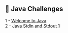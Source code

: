 

## 🎯 Java Challenges

1 - [Welcome to Java](https://github.com/danipishinin/HackerRank/blob/main/java/welcome-to-java.md) </br >
2 - [Java Stdin and Stdout 1](https://github.com/danipishinin/HackerRank/blob/main/java/java-stdin-and-stdout-1.md)
